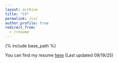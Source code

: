 ```yaml
---
layout: archive
title: "CV"
permalink: /cv/
author_profile: true
redirect_from:
  - /resume
---
```


{% include base_path %}

You can find my resume [here](https://drive.google.com/file/d/11vQC5i_tX935nNMj0B9pqweJOeBdtkeV/view?usp=sharing) (Last updated 09/19/25)
